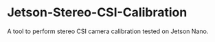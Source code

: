 # Jetson-Stereo-CSI-Calibration
A tool to perform stereo CSI camera calibration tested on Jetson Nano.
